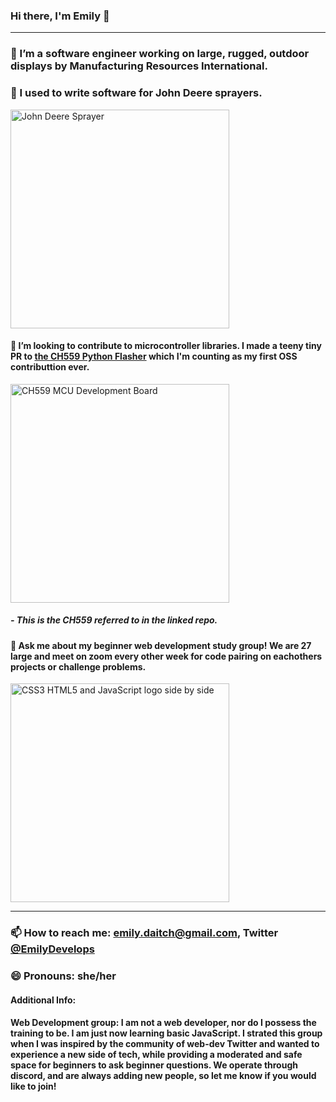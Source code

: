 ### Hi there, I'm Emily 👋
---

### 🔭 I’m a software engineer working on large, rugged, outdoor displays by Manufacturing Resources International.

### 🔭 I used to write software for John Deere sprayers.

<img src="https://www.deere.com/assets/images/region-4/products/application-equipment/r4038-sprayer/r4038_sprayer_r4a038560_large_99adbe0ec7da04e05e27870cb564e25c53d84643.jpg" alt="John Deere Sprayer" width="350px">

#### 👯 I’m looking to contribute to microcontroller libraries. I made a teeny tiny PR to [the CH559 Python Flasher](https://github.com/hexeguitar/CH55x_python_flasher) which I'm counting as my first OSS contributtion ever.

<img src="https://s5.electrodragon.com/wp-content/uploads/2018/04/CH559-Mini-DEV-Board-CH55x-Series-03-768x596.jpg" alt="CH559 MCU Development Board" width="350px">

#####  - This is the CH559 referred to in the linked repo.
#### 💬 Ask me about my beginner web development study group! We are 27 large and meet on zoom every other week for code pairing on eachothers projects or challenge problems.

<img src="https://skywell.software/wp-content/uploads/2019/01/javascript-vs-html-vs-css-1024x683.jpg" alt="CSS3 HTML5 and JavaScript logo side by side" width="350px">

---
### 📫 How to reach me: emily.daitch@gmail.com, Twitter [@EmilyDevelops](https://twitter.com/EmilyDevelops)
### 😄 Pronouns: she/her
#### Additional Info:
#### Web Development group: I am not a web developer, nor do I possess the training to be. I am just now learning basic JavaScript. I strated this group when I was inspired by the community of web-dev Twitter and wanted to experience a new side of tech, while providing a moderated and safe space for beginners to ask beginner questions. We operate through discord, and are always adding new people, so let me know if you would like to join! 

<!--
**emilydaitch/emilydaitch** is a ✨ _special_ ✨ repository because its `README.md` (this file) appears on your GitHub profile.
-->
